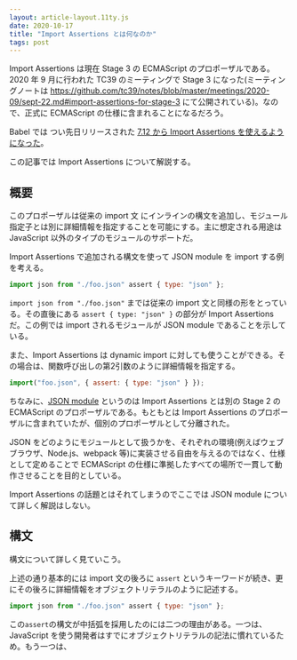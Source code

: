 ```yaml
---
layout: article-layout.11ty.js
date: 2020-10-17
title: "Import Assertions とは何なのか"
tags: post
---
```


Import Assertions は現在 Stage 3 の ECMAScript のプロポーザルである。2020 年 9 月に行われた TC39 のミーティングで Stage 3 になった(ミーティングノートは https://github.com/tc39/notes/blob/master/meetings/2020-09/sept-22.md#import-assertions-for-stage-3 にて公開されている)。なので、正式に ECMAScript の仕様に含まれることになるだろう。

Babel では つい先日リリースされた [7.12 から Import Assertions を使えるようになった](https://babeljs.io/blog/2020/10/15/7.12.0#import-assertions-parsing-12139httpsgithubcombabelbabelpull12139)。

この記事では Import Assertions について解説する。

## 概要

このプロポーザルは従来の import 文 にインラインの構文を追加し、モジュール指定子とは別に詳細情報を指定することを可能にする。主に想定される用途は JavaScript 以外のタイプのモジュールのサポートだ。

Import Assertions で追加される構文を使って JSON module を import する例を考える。

```js
import json from "./foo.json" assert { type: "json" };

```

`import json from "./foo.json"` までは従来の import 文と同様の形をとっている。その直後にある `assert { type: "json" }` の部分が Import Assertions だ。この例では import されるモジュールが JSON module であることを示している。

また、Import Assertions は dynamic import に対しても使うことができる。その場合は、関数呼び出しの第2引数のように詳細情報を指定する。

```js
import("foo.json", { assert: { type: "json" } });
```

ちなみに、[JSON module](https://github.com/tc39/proposal-json-modules) というのは Import Assertions とは別の Stage 2 の ECMAScript のプロポーザルである。もともとは Import Assertions のプロポーザルに含まれていたが、個別のプロポーザルとして分離された。

JSON をどのようにモジュールとして扱うかを、それぞれの環境(例えばウェブブラウザ、Node.js、webpack 等)に実装させる自由を与えるのではなく、仕様として定めることで ECMAScript の仕様に準拠したすべての場所で一貫して動作させることを目的としている。

Import Assertions の話題とはそれてしまうのでここでは JSON module について詳しく解説はしない。

## 構文

構文について詳しく見ていこう。

上述の通り基本的には import 文の後ろに `assert` というキーワードが続き、更にその後ろに詳細情報をオブジェクトリテラルのように記述する。

```js
import json from "./foo.json" assert { type: "json" };
```

この`assert`の構文が中括弧を採用したのには二つの理由がある。一つは、JavaScript を使う開発者はすでにオブジェクトリテラルの記法に慣れているため。もう一つは、
